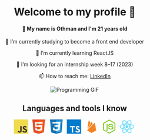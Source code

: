 <div align="center">

# Welcome to my profile  👋

#### 🧍 My name is Othman and I'm 21 years old

🔭 I’m currently studying to become a front end developer

🌱 I’m currently learning ReactJS

🤔 I’m looking for an internship week 8–17 (2023)

📫 How to reach me: [LinkedIn](https://www.linkedin.com/in/othman-abdolhalim-36b2731ba/)

![Programming GIF](https://c.tenor.com/GfSX-u7VGM4AAAAC/coding.gif)

## Languages and tools I know



<div>  <img src="https://raw.githubusercontent.com/devicons/devicon/master/icons/javascript/javascript-original.svg" title="JavaScript" alt="JavaScript" width="40" height="40"/>&nbsp;
    <img src="https://raw.githubusercontent.com/devicons/devicon/master/icons/html5/html5-original.svg" title="HTML5" alt="HTML5" width="40" height="40"/>&nbsp;
  <img src="https://raw.githubusercontent.com/devicons/devicon/master/icons/css3/css3-original.svg"  title="CSS3" alt="CSS" width="40" height="40"/>&nbsp;
    <img src="https://raw.githubusercontent.com/devicons/devicon/master/icons/typescript/typescript-original.svg" title="Typescript" alt="Typescript" width="40" height="40"/>&nbsp;
  <img src="https://raw.githubusercontent.com/devicons/devicon/master/icons/firebase/firebase-plain.svg" title="Firebase" alt="Firebase" width="40" height="40"/>&nbsp;
    <img src="https://raw.githubusercontent.com/devicons/devicon/master/icons/nodejs/nodejs-plain.svg" title="Nodejs" alt="NodeJS" width="40" height="40"/>&nbsp;
    <img src="https://raw.githubusercontent.com/devicons/devicon/master/icons/react/react-original.svg"width="40" height="40"/>&nbsp;

</div>
